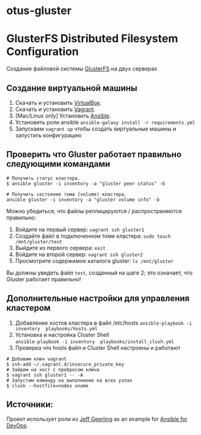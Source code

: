# otus-gluster

# GlusterFS Distributed Filesystem Configuration

Создание файловой системы [GlusterFS](http://www.gluster.org/) на двух серверах

##  Создание виртуальной машины

  1. Скачать и установить [VirtualBox](https://www.virtualbox.org/wiki/Downloads).
  2. Скачать и установить [Vagrant](http://www.vagrantup.com/downloads.html).
  3. [Mac/Linux only] Установить [Ansible](http://docs.ansible.com/ansible/latest/intro_installation.html).
  4. Установить роли ansible `ansible-galaxy install -r requirements.yml` 
  5. Запускаем `vagrant up` чтобы создать виртуальные машины и запустить конфигурацию

## Проверить что Gluster работает правильно следующими командами

    # Получить статус кластера. 
    $ ansible gluster -i inventory -a "gluster peer status" -b
    
    # Получить состояние тома (volume) кластера.
    ansible gluster -i inventory -a "gluster volume info" -b

Можно убедиться, что файлы реплицируются / распространяются правильно:

 1. Войдите на первый сервер: `vagrant ssh gluster1`
 2. Создайте файл в подключенном томе кластера: `sudo touch /mnt/gluster/test`
 3. Выйдите из первого сервера: `exit`
 4. Войдите на второй сервер: `vagrant ssh gluster2`
 5. Просмотрите содержимое каталога gluster: `ls /mnt/gluster`


Вы должны увидеть файл `test`, созданный на шаге 2; это означает, что Gluster работает правильно!

## Дополнительные настройки для управления кластером
  1. Добавление хостов кластера в файл /etc/hosts `ansible-playbook -i inventory  playbooks/hosts.yml`
  2. Установка и настройка Cluster Shell  
    `ansible-playbook -i inventory  playbooks/install_clush.yml`
  3. Проверка что hosts файл и Cluster Shell настроены и работают
    
    # Добавим ключ vagrant
    $ ssh-add ~/.vagrant.d/insecure_private_key 
    # Зайдем на хост с пробросом ключа
    $ vagrant ssh gluster1 -- -A 
    # Запустим команду на выполнение на всех узлах
    $ clush --hostfile=nodes uname

## Источники:
Проект использует роли из [Jeff Geerling](https://www.jeffgeerling.com/) as an example for [Ansible for DevOps](https://www.ansiblefordevops.com/).
